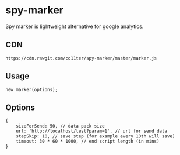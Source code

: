 # spy-marker

Spy marker is lightweight alternative for google analytics.

## CDN

`https://cdn.rawgit.com/co11ter/spy-marker/master/marker.js`

## Usage

`new marker(options);`

## Options

    {
        sizeForSend: 50, // data pack size
        url: 'http://localhost/test?param=1', // url for send data
        stepSkip: 10, // save step (for example every 10th will save)
        timeout: 30 * 60 * 1000, // end script length (in mins)
    }